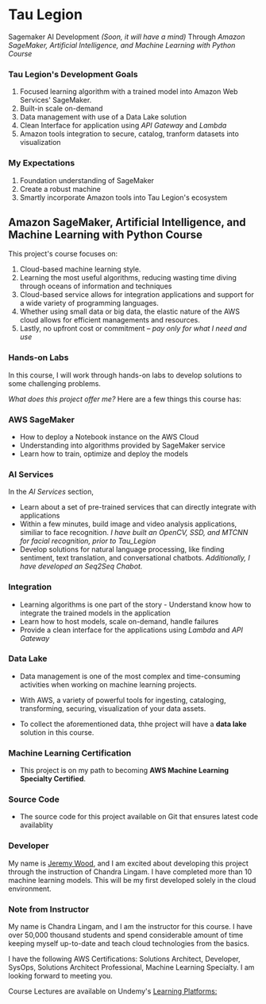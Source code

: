 # Tau Legion

Sagemaker AI Development
*(Soon, it will have a mind)*
Through *Amazon SageMaker, Artificial Intelligence, and Machine Learning with Python Course*

### Tau Legion's Development Goals
1. Focused learning algorithm with a trained model into Amazon Web Services' SageMaker.
1. Built-in scale on-demand
1. Data management with use of a Data Lake solution
1. Clean Interface for application using *API Gateway* and *Lambda*
1. Amazon tools integration to secure, catalog, tranform datasets into visualization

### My Expectations
1. Foundation understanding of SageMaker
1. Create a robust machine
1. Smartly incorporate Amazon tools into Tau Legion's ecosystem

## Amazon SageMaker, Artificial Intelligence, and Machine Learning with Python Course

This project's course focuses on:
1. Cloud-based machine learning style.
1. Learning the most useful algorithms, reducing wasting time diving through oceans of information and techniques
1. Cloud-based service allows for integration applications and support for a wide variety of programming languages.
1. Whether using small data or big data, the elastic nature of the AWS cloud allows for efficient managements and resources.
1. Lastly, no upfront cost or commitment – *pay only for what I need and use*

### Hands-on Labs  

In this course, I will work through hands-on labs to develop solutions to some challenging problems.

*What does this project offer me?*
Here are a few things this course has:

### AWS SageMaker
* How to deploy a Notebook instance on the AWS Cloud
* Understanding into algorithms provided by SageMaker service
* Learn how to train, optimize and deploy the models

### AI Services
In the *AI Services* section,
* Learn about a set of pre-trained services that can directly integrate with  applications
* Within a few minutes, build image and video analysis applications, similiar to face recognition. *I have built an OpenCV, SSD, and MTCNN for facial recognition, prior to Tau_Legion*
* Develop solutions for natural language processing, like finding sentiment, text translation, and conversational chatbots. *Additionally, I have developed an Seq2Seq Chabot.*

### Integration 
* Learning algorithms is one part of the story - Understand know how to integrate the trained models in the application
* Learn how to host models, scale on-demand, handle failures
* Provide a clean interface for the applications using *Lambda* and *API Gateway*

### Data Lake 
* Data management is one of the most complex and time-consuming activities when working on machine learning projects.
* With AWS, a variety of powerful tools for ingesting, cataloging, transforming, securing, visualization of your data assets.

* To collect the aforementioned data, thhe project will have a **data lake** solution in this course.

### Machine Learning Certification
* This project is on my path to becoming **AWS Machine Learning Specialty Certified**.

### Source Code
* The source code for this project available on Git that ensures latest code availablity

### Developer
My name is [Jeremy Wood](https://jeremywood.ai), and I am excited about developing this project through the instruction of Chandra Lingam. I have completed more than 10 machine learning models. This will be my first developed solely in the cloud environment.

### Note from Instructor
My name is Chandra Lingam, and I am the instructor for this course.  I have over 50,000 thousand students and spend considerable amount of time keeping myself up-to-date and teach cloud technologies from the basics.

I have the following AWS Certifications: Solutions Architect, Developer, SysOps, Solutions Architect Professional, Machine Learning Specialty.  I am looking forward to meeting you.

Course Lectures are available on Undemy's [Learning Platforms:]( https://www.udemy.com/course/aws-machine-learning-a-complete-guide-with-python/?referralCode=9ADB4395937F7D656EB9)

